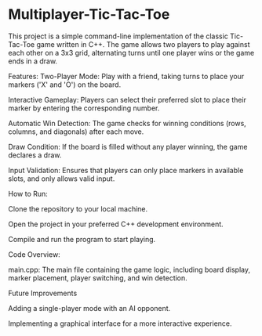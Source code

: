 # Multiplayer-Tic-Tac-Toe
This project is a simple command-line implementation of the classic Tic-Tac-Toe game written in C++. The game allows two players to play against each other on a 3x3 grid, alternating turns until one player wins or the game ends in a draw.

Features:
Two-Player Mode: Play with a friend, taking turns to place your markers ('X' and 'O') on the board.

Interactive Gameplay: Players can select their preferred slot to place their marker by entering the corresponding number.

Automatic Win Detection: The game checks for winning conditions (rows, columns, and diagonals) after each move.

Draw Condition: If the board is filled without any player winning, the game declares a draw.

Input Validation: Ensures that players can only place markers in available slots, and only allows valid input.

How to Run:

Clone the repository to your local machine.

Open the project in your preferred C++ development environment.

Compile and run the program to start playing.

Code Overview:

main.cpp: The main file containing the game logic, including board display, marker placement, player switching, and win detection.

Future Improvements

Adding a single-player mode with an AI opponent.

Implementing a graphical interface for a more interactive experience.
